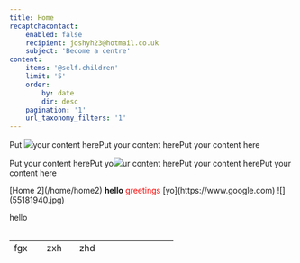 ```yaml
---
title: Home
recaptchacontact:
    enabled: false
    recipient: joshyh23@hotmail.co.uk
    subject: 'Become a centre'
content:
    items: '@self.children'
    limit: '5'
    order:
        by: date
        dir: desc
    pagination: '1'
    url_taxonomy_filters: '1'
---
```


<span class='sliding-banner'><span>Put ![](1497167371852.gif)your content here</span><span>Put your content here</span><span>Put your content here</span></span>

<span class='sliding-banner'><span>Put your content here</span><span>Put yo![](1441413351.gif)ur content here</span><span>Put your content here</span><span>Put your content here</span></span>

<p>[Home 2](/home/home2) <strong>hello</strong> <span style="color: red;">greetings</span> [yo](https://www.google.com) ![](55181940.jpg)</p>
<div>hello</div>
<div>&nbsp;</div>
<div>
<table style="height: 128px;" width="245">
<tbody>
<tr>
<td style="width: 42px;">fgx</td>
<td style="width: 42px;">zxh</td>
<td style="width: 42px;">zhd</td>
<td style="width: 42px;">&nbsp;</td>
<td style="width: 43px;">&nbsp;</td>
</tr>
<tr>
<td style="width: 42px;">&nbsp;</td>
<td style="width: 42px;">&nbsp;</td>
<td style="width: 42px;">&nbsp;</td>
<td style="width: 42px;">&nbsp;</td>
<td style="width: 43px;">&nbsp;</td>
</tr>
<tr>
<td style="width: 42px;">&nbsp;</td>
<td style="width: 42px;">&nbsp;</td>
<td style="width: 42px;">&nbsp;</td>
<td style="width: 42px;">&nbsp;</td>
<td style="width: 43px;">&nbsp;</td>
</tr>
<tr>
<td style="width: 42px;">&nbsp;</td>
<td style="width: 42px;">&nbsp;</td>
<td style="width: 42px;">&nbsp;</td>
<td style="width: 42px;">&nbsp;</td>
<td style="width: 43px;">&nbsp;</td>
</tr>
<tr>
<td style="width: 42px;">&nbsp;</td>
<td style="width: 42px;">&nbsp;</td>
<td style="width: 42px;">&nbsp;</td>
<td style="width: 42px;">&nbsp;</td>
<td style="width: 43px;">&nbsp;</td>
</tr>
</tbody>
</table>
</div>